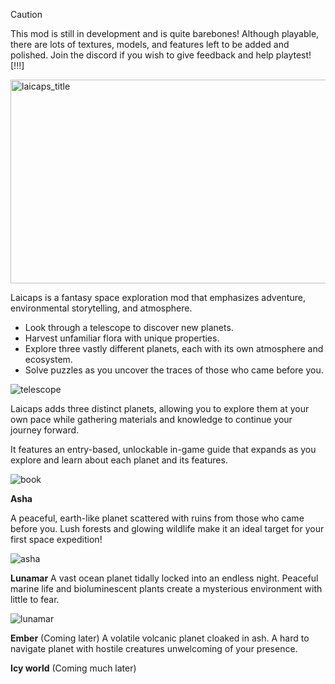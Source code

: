 > [!CAUTION]
> This mod is still in development and is quite barebones! Although playable, there are lots of textures, models, and features left to be added and polished. Join the discord if you wish to give feedback and help playtest! [!!!]

<img width="1024" height="326" alt="laicaps_title" src="https://github.com/user-attachments/assets/101fe99b-0e33-4a4f-8540-1b198a6be238" />



Laicaps is a fantasy space exploration mod that emphasizes adventure, environmental storytelling, and atmosphere.

- Look through a telescope to discover new planets. 
- Harvest unfamiliar flora with unique properties. 
- Explore three vastly different planets, each with its own atmosphere and ecosystem.
- Solve puzzles as you uncover the traces of those who came before you.


![telescope](https://github.com/user-attachments/assets/647f40b0-6463-4669-ad68-f8b4852a34e0)



Laicaps adds three distinct planets, allowing you to explore them at your own pace while gathering materials and knowledge to continue your journey forward.

It features an entry-based, unlockable in-game guide that expands as you explore and learn about each planet and its features.


![book](https://github.com/user-attachments/assets/5b13b221-c7eb-46f5-9194-63d2ad320187)


**Asha**

A peaceful, earth-like planet scattered with ruins from those who came before you. Lush forests and glowing wildlife make it an ideal target for your first space expedition!


![asha](https://github.com/user-attachments/assets/c3b04a7f-d0cd-4217-a861-cfe474543c33)


**Lunamar** 
A vast ocean planet tidally locked into an endless night. Peaceful marine life and bioluminescent plants create a mysterious environment with little to fear.


![lunamar](https://github.com/user-attachments/assets/fb980fbd-9ea7-4066-aa28-4a5fa26bfaad)


**Ember** (Coming later)
A volatile volcanic planet cloaked in ash. A hard to navigate planet with hostile creatures unwelcoming of your presence.


**Icy world** (Coming much later)

